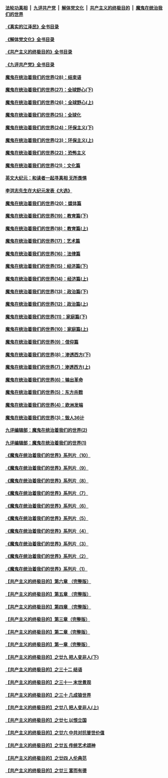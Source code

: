 ####  [法轮功真相](../../../../basic/blob/master/README.md?t=08270231) &nbsp;|&nbsp; [九评共产党](../../../../9ping.md/blob/master/README.md?t=08270231) &nbsp;|&nbsp; [解体党文化](../../../../jtdwh.md/blob/master/README.md?t=08270231)  &nbsp;|&nbsp; [共产主义的终极目的](../../../../gczydzjmd.md/blob/master/README.md?t=08270231) &nbsp;|&nbsp; [魔鬼在统治我们的世界](../../../../mgztzwmdsj.md/blob/master/README.md?t=08270231) 

#### [《真实的江泽民》全书目录](../pages/nsc422/n13721399.md?t=08270231) 

#### [《解体党文化》全书目录](../pages/nsc422/n13721157.md?t=08270231) 

#### [《共产主义的终极目的》全书目录](../pages/nsc422/n13721048.md?t=08270231) 

#### [《九评共产党》全书目录](../pages/nsc422/n13708085.md?t=08270231) 

#### [魔鬼在统治着我们的世界(28)：结束语](../pages/nsc422/n10936246.md?t=08270231) 

#### [魔鬼在统治着我们的世界(27)：全球野心(下)](../pages/nsc422/n10928319.md?t=08270231) 

#### [魔鬼在统治着我们的世界(26)：全球野心(上)](../pages/nsc422/n10900318.md?t=08270231) 

#### [魔鬼在统治着我们的世界(25)：全球化](../pages/nsc422/n10788205.md?t=08270231) 

#### [魔鬼在统治着我们的世界(24)：环保主义(下)](../pages/nsc422/n10695307.md?t=08270231) 

#### [魔鬼在统治着我们的世界(23)：环保主义(上)](../pages/nsc422/n10688613.md?t=08270231) 

#### [魔鬼在统治着我们的世界(22)：恐怖主义](../pages/nsc422/n10614727.md?t=08270231) 

#### [魔鬼在统治着我们的世界(21)：文化篇](../pages/nsc422/n10597706.md?t=08270231) 

#### [英文大纪元：和读者一起寻真相 无所畏惧](../pages/nsc422/n12542027.md?t=08270231) 

#### [李洪志先生在大纪元发表《大选》](../pages/nsc422/n12534746.md?t=08270231) 

#### [魔鬼在统治着我们的世界(20)：媒体篇](../pages/nsc422/n10586579.md?t=08270231) 

#### [魔鬼在统治着我们的世界(19)：教育篇(下)](../pages/nsc422/n10564808.md?t=08270231) 

#### [魔鬼在统治着我们的世界(18)：教育篇(上)](../pages/nsc422/n10526970.md?t=08270231) 

#### [魔鬼在统治着我们的世界(17)：艺术篇](../pages/nsc422/n10499093.md?t=08270231) 

#### [魔鬼在统治着我们的世界(16)：法律篇](../pages/nsc422/n10485969.md?t=08270231) 

#### [魔鬼在统治着我们的世界(15)：经济篇(下)](../pages/nsc422/n10469975.md?t=08270231) 

#### [魔鬼在统治着我们的世界(14)：经济篇(上)](../pages/nsc422/n10457370.md?t=08270231) 

#### [魔鬼在统治着我们的世界(13)：政治篇(下)](../pages/nsc422/n10448270.md?t=08270231) 

#### [魔鬼在统治着我们的世界(12)：政治篇(上)](../pages/nsc422/n10444576.md?t=08270231) 

#### [魔鬼在统治着我们的世界(11)：家庭篇(下)](../pages/nsc422/n10440961.md?t=08270231) 

#### [魔鬼在统治着我们的世界(10)：家庭篇(上)](../pages/nsc422/n10435448.md?t=08270231) 

#### [魔鬼在统治着我们的世界(9)：信仰篇](../pages/nsc422/n10432159.md?t=08270231) 

#### [魔鬼在统治着我们的世界(8)：渗透西方(下)](../pages/nsc422/n10429603.md?t=08270231) 

#### [魔鬼在统治着我们的世界(7)：渗透西方(上)](../pages/nsc422/n10426013.md?t=08270231) 

#### [魔鬼在统治着我们的世界(6)：输出革命](../pages/nsc422/n10421536.md?t=08270231) 

#### [魔鬼在统治着我们的世界(5)：东方杀戮](../pages/nsc422/n10417707.md?t=08270231) 

#### [魔鬼在统治着我们的世界(4)：欧洲发端](../pages/nsc422/n10414890.md?t=08270231) 

#### [魔鬼在统治着我们的世界(3)：毁人36计](../pages/nsc422/n10411583.md?t=08270231) 

#### [九评编辑部：魔鬼在统治着我们的世界(2)](../pages/nsc422/n10410036.md?t=08270231) 

#### [九评编辑部：魔鬼在统治着我们的世界(1)](../pages/nsc422/n10406825.md?t=08270231) 

#### [《魔鬼在统治着我们的世界》系列片（10）](../pages/nsc422/n12292670.md?t=08270231) 

#### [《魔鬼在统治着我们的世界》系列片（9）](../pages/nsc422/n12290859.md?t=08270231) 

#### [《魔鬼在统治着我们的世界》系列片（8）](../pages/nsc422/n12287445.md?t=08270231) 

#### [《魔鬼在统治着我们的世界》系列片（7）](../pages/nsc422/n12283425.md?t=08270231) 

#### [《魔鬼在统治着我们的世界》系列片（6）](../pages/nsc422/n12282314.md?t=08270231) 

#### [《魔鬼在统治着我们的世界》系列片（5）](../pages/nsc422/n12281419.md?t=08270231) 

#### [《魔鬼在统治着我们的世界》系列片（4）](../pages/nsc422/n12274024.md?t=08270231) 

#### [《魔鬼在统治着我们的世界》系列片（3）](../pages/nsc422/n12271322.md?t=08270231) 

#### [《魔鬼在统治着我们的世界》系列片（2）](../pages/nsc422/n12269049.md?t=08270231) 

#### [《魔鬼在统治着我们的世界》系列片（1）](../pages/nsc422/n12267575.md?t=08270231) 

#### [【共产主义的终极目的】第六章 （完整版）](../pages/nsc422/n11428913.md?t=08270231) 

#### [【共产主义的终极目的】第五章 （完整版）](../pages/nsc422/n11428912.md?t=08270231) 

#### [【共产主义的终极目的】第四章 （完整版）](../pages/nsc422/n11428907.md?t=08270231) 

#### [【共产主义的终极目的】第三章（完整版）](../pages/nsc422/n11428848.md?t=08270231) 

#### [【共产主义的终极目的】第二章（完整版）](../pages/nsc422/n11428831.md?t=08270231) 

#### [【共产主义的终极目的】第一章（完整版）](../pages/nsc422/n11417651.md?t=08270231) 

#### [【共产主义的终极目的】之廿九 把人变非人(下)](../pages/nsc422/n11344140.md?t=08270231) 

#### [【共产主义的终极目的】之三十二 结语](../pages/nsc422/n11360535.md?t=08270231) 

#### [【共产主义的终极目的】之三十一 末世景观](../pages/nsc422/n11351129.md?t=08270231) 

#### [【共产主义的终极目的】之三十 几成狼世界](../pages/nsc422/n11348280.md?t=08270231) 

#### [【共产主义的终极目的】之廿八 把人变非人(上)](../pages/nsc422/n11340492.md?t=08270231) 

#### [【共产主义的终极目的】之廿七 以恨立国](../pages/nsc422/n11336944.md?t=08270231) 

#### [【共产主义的终极目的】之廿六 中共对抗普世价值](../pages/nsc422/n11324785.md?t=08270231) 

#### [【共产主义的终极目的】之廿五 传统艺术颂神](../pages/nsc422/n11296396.md?t=08270231) 

#### [【共产主义的终极目的】之廿四 人伦典范](../pages/nsc422/n11296397.md?t=08270231) 

#### [【共产主义的终极目的】之廿三 富而有德](../pages/nsc422/n11283598.md?t=08270231) 

